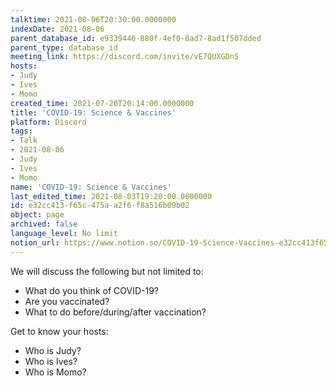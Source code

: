 ```yaml
---
talktime: 2021-08-06T20:30:00.0000000
indexDate: 2021-08-06
parent_database_id: e9339446-880f-4ef0-8ad7-8ad1f507dded
parent_type: database_id
meeting_link: https://discord.com/invite/vE7QUXGDnS
hosts:
- Judy
- Ives
- Momo
created_time: 2021-07-20T20:14:00.0000000
title: 'COVID-19: Science & Vaccines'
platform: Discord
tags:
- Talk
- 2021-08-06
- Judy
- Ives
- Momo
name: 'COVID-19: Science & Vaccines'
last_edited_time: 2021-08-03T19:20:00.0000000
id: e32cc413-f65c-475a-a2f6-f8a516b09b02
object: page
archived: false
language_level: No limit
notion_url: https://www.notion.so/COVID-19-Science-Vaccines-e32cc413f65c475aa2f6f8a516b09b02
---
```



We will discuss the following but not limited to:
   - What do you think of COVID-19?
   - Are you vaccinated?
   - What to do before/during/after vaccination?

Get to know your hosts:
   - Who is Judy?
   - Who is Ives?
   - Who is Momo?



